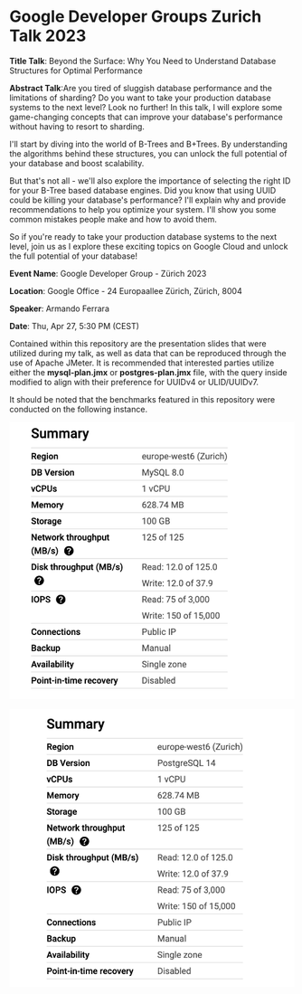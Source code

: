 # Google Developer Groups Zurich Talk 2023

**Title Talk**: Beyond the Surface: Why You Need to Understand Database Structures for Optimal Performance

**Abstract Talk**:Are you tired of sluggish database performance and the limitations of sharding? Do you want to take your production database systems to the  next level? Look no further! In this talk, I will explore some  game-changing concepts that can improve your database's performance  without having to resort to sharding.

I'll start by diving into the world of B-Trees and B+Trees. By understanding the algorithms  behind these structures, you can unlock the full potential of your  database and boost scalability.

But that's not all - we'll also explore the importance of selecting the right ID for your B-Tree  based database engines. Did you know that using UUID could be killing  your database's performance? I'll explain why and provide  recommendations to help you optimize your system. I'll show you some  common mistakes people make and how to avoid them.

So if  you're ready to take your production database systems to the next level, join us as I explore these exciting topics on Google Cloud and unlock  the full potential of your database!

**Event Name**: Google Developer Group - Zürich 2023

**Location**: Google Office - 24 Europaallee Zürich, Zürich, 8004

**Speaker**: Armando Ferrara

**Date**: Thu, Apr 27, 5:30 PM (CEST)

Contained within this repository are the presentation slides that were utilized during my talk, as well as data that can be reproduced through the use of Apache JMeter. It is recommended that interested parties utilize either the **mysql-plan.jmx** or **postgres-plan.jmx** file, with the query inside modified to align with their preference for UUIDv4 or ULID/UUIDv7.

It should be noted that the benchmarks featured in this repository were conducted on the following instance.

![instance mysql](./instance-mysql.png)

![instance postgres](./instance-postgres.png)

